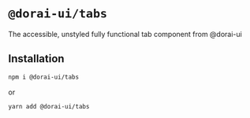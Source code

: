 # `@dorai-ui/tabs`

The accessible, unstyled fully functional tab component from @dorai-ui

## Installation

```sh
npm i @dorai-ui/tabs
```

or

```sh
yarn add @dorai-ui/tabs
```
